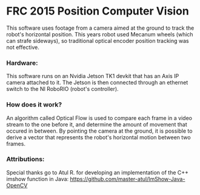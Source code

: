 # FRC 2015 Position Computer Vision
This software uses footage from a camera aimed at the ground to track the robot's horizontal position. This years robot used Mecanum wheels (which can strafe sideways), so traditional optical encoder position tracking was not effective.

### Hardware:
This software runs on an Nvidia Jetson TK1 devkit that has an Axis IP camera attached to it. The Jetson is then connected through an ethernet switch to the NI RoboRIO (robot's controller).

### How does it work?
An algorithm called Optical Flow is used to compare each frame in a video stream to the one before it, and determine the amount of movement that occured in between. By pointing the camera at the ground, it is possible to derive a vector that represents the robot's horizontal motion between two frames.

### Attributions:
Special thanks go to Atul R. for developing an implementation of the C++ imshow function in Java: https://github.com/master-atul/ImShow-Java-OpenCV
